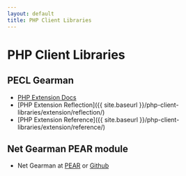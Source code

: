 ```yaml
---
layout: default
title: PHP Client Libraries
---
```


# PHP Client Libraries

## PECL Gearman

 * [PHP Extension Docs](http://docs.php.net/manual/en/book.gearman.php)
 * [PHP Extension Reflection]({{ site.baseurl }}/php-client-libraries/extension/reflection/)
 * [PHP Extension Reference]({{ site.baseurl }}/php-client-libraries/extension/reference/)

## Net Gearman PEAR module

 * Net Gearman at [PEAR](http://pear.php.net/package/Net_Gearman/) or [Github](https://github.com/brianlmoon/net_gearman)